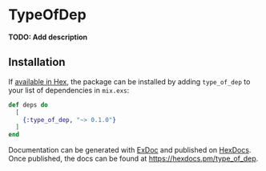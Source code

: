 # TypeOfDep

**TODO: Add description**

## Installation

If [available in Hex](https://hex.pm/docs/publish), the package can be installed
by adding `type_of_dep` to your list of dependencies in `mix.exs`:

```elixir
def deps do
  [
    {:type_of_dep, "~> 0.1.0"}
  ]
end
```

Documentation can be generated with [ExDoc](https://github.com/elixir-lang/ex_doc)
and published on [HexDocs](https://hexdocs.pm). Once published, the docs can
be found at <https://hexdocs.pm/type_of_dep>.

